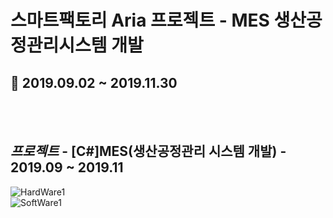 # 스마트팩토리 Aria 프로젝트 - MES 생산공정관리시스템 개발
## :calendar: 2019.09.02 ~ 2019.11.30
<br><br>
## *프로젝트* - [C#]MES(생산공정관리 시스템 개발) - 2019.09 ~ 2019.11
![HardWare1](https://user-images.githubusercontent.com/50076031/67630425-99dd2500-f8ca-11e9-91dd-a0353d877fcf.PNG)  
![SoftWare1](https://user-images.githubusercontent.com/50076031/67630426-9a75bb80-f8ca-11e9-8b00-e881b16a0c39.PNG)  
